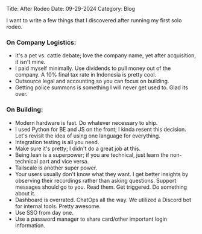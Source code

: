 Title: After Rodeo
Date: 09-29-2024
Category: Blog

I want to write a few things that I discovered after running my first solo rodeo.

### On Company Logistics:

- It's a pet vs. cattle debate; love the company name, yet after acquisition, it isn't mine.
- I paid myself minimally. Use dividends to pull money out of the company. A 10% final tax rate in Indonesia is pretty cool.
- Outsource legal and accounting so you can focus on building.
- Getting police summons is something I will never get used to. Glad its over.

### On Building:

- Modern hardware is fast. Do whatever necessary to ship.
- I used Python for BE and JS on the front; I kinda resent this decision. Let's revisit the idea of using one language for everything.
- Integration testing is all you need.
- Make sure it's pretty; I didn't do a great job at this.
- Being lean is a superpower; if you are technical, just learn the non-technical part and vice versa.
- Tailscale is another super power.
- Your users usually don't know what they want. I get better insights by observing their recordings rather than asking questions. Support messages should go to you. Read them. Get triggered. Do something about it.
- Dashboard is overrated. ChatOps all the way. We utilized a Discord bot for internal tools. Pretty awesome.
- Use SSO from day one.
- Use a password manager to share card/other important login information.
